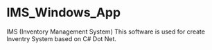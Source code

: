 # IMS_Windows_App
IMS (Inventory Management System) This software is used for create Inventry System based on C# Dot Net.
